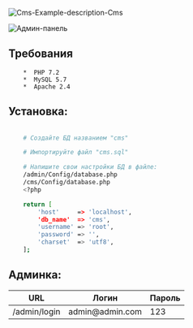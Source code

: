 ![Cms-Example-description-Cms](https://user-images.githubusercontent.com/54973796/218568036-4920f3c1-b387-4b67-a44a-08c7890105b6.png)

![Админ-панель](https://user-images.githubusercontent.com/54973796/218568178-6c558852-eb7e-47e8-9e04-b6f1ce174d1c.png)

## Требования

        *  PHP 7.2
        *  MySQL 5.7
        *  Apache 2.4

## Установка:

```bash
    
    # Создайте БД названием "cms"

    # Импортируйте файл "cms.sql"

    # Напишите свои настройки БД в файле:
    /admin/Config/database.php
    /cms/Config/database.php
    <?php

    return [
        'host'     => 'localhost',
        'db_name'  => 'cms',
        'username' => 'root',
        'password' => '',
        'charset'  => 'utf8',
    ];

```

## Админка:

<table>
        <thead>
            <th>URL</th>
            <th>Логин</th>
            <th>Пароль</th>
        </thead>
    <tbody>
        <tr> 
            <td> /admin/login </td>
            <td>admin@admin.com</td>
            <td> 123 </td>
        </tr>
    </tbody>
</table>
